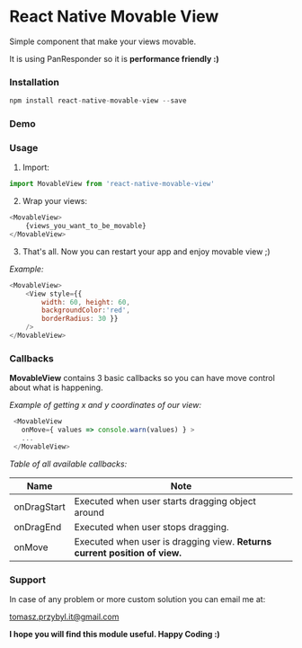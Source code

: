 ﻿# React Native Movable View

Simple component that make your views movable.

It is using PanResponder so it is **performance friendly :)**


### Installation
```javascript
npm install react-native-movable-view --save
```
### Demo


### Usage
1. Import:
```javascript
import MovableView from 'react-native-movable-view'
```
2.  Wrap your views:
```javascript
<MovableView>
	{views_you_want_to_be_movable}
</MovableView>
```
3. That's all. Now you can restart your app and enjoy movable view ;) 

*Example:*
```javascript
<MovableView>
	<View style={{
		width: 60, height: 60,
        backgroundColor:'red',
        borderRadius: 30 }} 
    />
</MovableView>
```

### Callbacks

**MovableView** contains 3 basic callbacks so you can have move control about what is happening.

*Example of getting x and y coordinates of our view:*
```javascript
 <MovableView
   onMove={ values => console.warn(values) } > 
   ...
 </MovableView>
```

*Table of all available callbacks:*

|Name|Note|
|---|---|
| onDragStart | Executed when user starts dragging object around | 
| onDragEnd | Executed when user stops dragging. | 
| onMove | Executed when user is dragging view. **Returns current position of view.**  | 

### Support
In case of any problem or more custom solution you can email me at:
 
tomasz.przybyl.it@gmail.com

**I hope you will find this module useful. Happy Coding :)**

